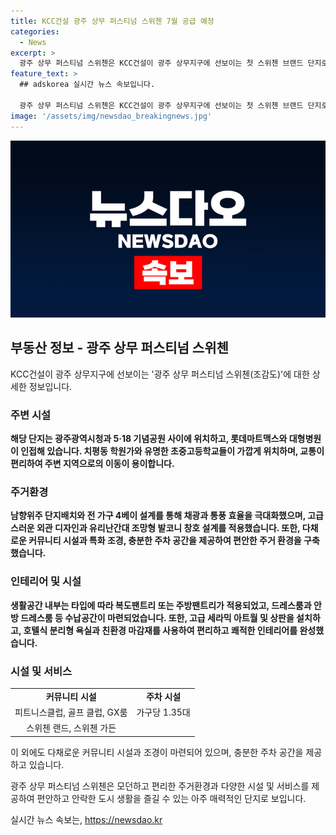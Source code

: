 ```yaml
---
title: KCC건설 광주 상무 퍼스티넘 스위첸 7월 공급 예정
categories:
  - News
excerpt: >
  광주 상무 퍼스티넘 스위첸은 KCC건설이 광주 상무지구에 선보이는 첫 스위첸 브랜드 단지로, 주거 및 상업시설을 갖추고 있다. 지역적으로는 광주광역시청과 5·18 기념공원 인근 위치하며, 롯데마트맥스, 대형병원, 학원가 등이 가까워 생활 편의성이 뛰어나다. 또한 광주 전역 및 인접지역으로의 이동이 용이하며, 향상된 주거환경과 다채로운 커뮤니티 시설을 제공한다. 이외에도 친환경적 설계와 고급 마감재, 다양한 특화설계가 돋보이는 특징이 있다.
feature_text: >
  ## adskorea 실시간 뉴스 속보입니다.

  광주 상무 퍼스티넘 스위첸은 KCC건설이 광주 상무지구에 선보이는 첫 스위첸 브랜드 단지로, 주거 및 상업시설을 갖추고 있다. 지역적으로는 광주광역시청과 5·18 기념공원 인근 위치하며, 롯데마트맥스, 대형병원, 학원가 등이 가까워 생활 편의성이 뛰어나다. 또한 광주 전역 및 인접지역으로의 이동이 용이하며, 향상된 주거환경과 다채로운 커뮤니티 시설을 제공한다. 이외에도 친환경적 설계와 고급 마감재, 다양한 특화설계가 돋보이는 특징이 있다.
image: '/assets/img/newsdao_breakingnews.jpg'
---
```


<p><img src="/assets/img/newsdao_breakingnews.jpg" alt="adskorea 속보" /></p>

<h2 data-ke-size="size26">부동산 정보 - 광주 상무 퍼스티넘 스위첸</h2>

<p data-ke-size="size16">KCC건설이 광주 상무지구에 선보이는 '광주 상무 퍼스티넘 스위첸(조감도)'에 대한 상세한 정보입니다.</p>

<h3>주변 시설</h3>

<p data-ke-size="size16"><b>해당 단지는 광주광역시청과 5·18 기념공원 사이에 위치하고, 롯데마트맥스와 대형병원이 인접해 있습니다. 치평동 학원가와 유명한 초중고등학교들이 가깝게 위치하며, 교통이 편리하여 주변 지역으로의 이동이 용이합니다.</b></p>

<h3>주거환경</h3>

<p data-ke-size="size16"><b>남향위주 단지배치와 전 가구 4베이 설계를 통해 채광과 통풍 효율을 극대화했으며, 고급스러운 외관 디자인과 유리난간대 조망형 발코니 창호 설계를 적용했습니다. 또한, 다채로운 커뮤니티 시설과 특화 조경, 충분한 주차 공간을 제공하여 편안한 주거 환경을 구축했습니다.</b></p>

<h3>인테리어 및 시설</h3>

<p data-ke-size="size16"><b>생활공간 내부는 타입에 따라 복도팬트리 또는 주방팬트리가 적용되었고, 드레스룸과 안방 드레스룸 등 수납공간이 마련되었습니다. 또한, 고급 세라믹 아트월 및 상판을 설치하고, 호텔식 분리형 욕실과 친환경 마감재를 사용하여 편리하고 쾌적한 인테리어를 완성했습니다.</b></p>

<h3>시설 및 서비스</h3>

<table>
<tbody>
<tr>
<td style="text-align: center; height: 17px;"><b>커뮤니티 시설</b></td>
<td style="text-align: center; height: 17px;"><b>주차 시설</b></td>
</tr>
<tr>
<td style="text-align: center; height: 17px;">피트니스클럽, 골프 클럽, GX룸</td>
<td style="text-align: center; height: 17px;">가구당 1.35대</td>
</tr>
<tr>
<td style="text-align: center; height: 17px;">스위첸 랜드, 스위첸 가든</td>
<td style="text-align: center; height: 17px;"></td>
</tr>
</tbody>
</table>

<p data-ke-size="size16">이 외에도 다채로운 커뮤니티 시설과 조경이 마련되어 있으며, 충분한 주차 공간을 제공하고 있습니다.</p>

<p data-ke-size="size16">광주 상무 퍼스티넘 스위첸은 모던하고 편리한 주거환경과 다양한 시설 및 서비스를 제공하여 편안하고 안락한 도시 생활을 즐길 수 있는 아주 매력적인 단지로 보입니다.</p>
실시간 뉴스 속보는, <a href="https://newsdao.kr" rel="dofollow">https://newsdao.kr</a>


